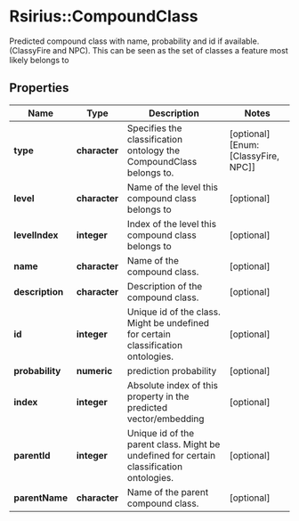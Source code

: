 # Rsirius::CompoundClass

Predicted compound class with name, probability and id if available.  (ClassyFire and NPC). This can be seen as the set of classes a feature most likely belongs to

## Properties
Name | Type | Description | Notes
------------ | ------------- | ------------- | -------------
**type** | **character** | Specifies the classification ontology the CompoundClass belongs to. | [optional] [Enum: [ClassyFire, NPC]] 
**level** | **character** | Name of the level this compound class belongs to | [optional] 
**levelIndex** | **integer** | Index of the level this compound class belongs to | [optional] 
**name** | **character** | Name of the compound class. | [optional] 
**description** | **character** | Description of the compound class. | [optional] 
**id** | **integer** | Unique id of the class. Might be undefined for certain classification ontologies. | [optional] 
**probability** | **numeric** | prediction probability | [optional] 
**index** | **integer** | Absolute index of this property in the predicted vector/embedding | [optional] 
**parentId** | **integer** | Unique id of the parent class. Might be undefined for certain classification ontologies. | [optional] 
**parentName** | **character** | Name of the parent compound class. | [optional] 


